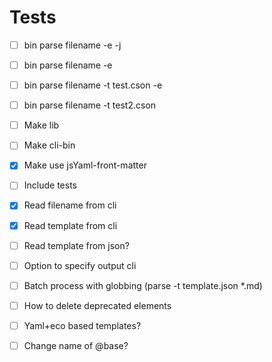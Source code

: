 
# Tests
- [ ] bin parse filename -e -j
- [ ] bin parse filename -e
- [ ] bin parse filename -t test.cson -e
- [ ] bin parse filename -t test2.cson

- [ ] Make lib
- [ ] Make cli-bin
- [x] Make use jsYaml-front-matter
- [ ] Include tests
- [x] Read filename from cli
- [x] Read template from cli
- [ ] Read template from json?
- [ ] Option to specify output cli
- [ ] Batch process with globbing (parse -t template.json *.md)
- [ ] How to delete deprecated elements
- [ ] Yaml+eco based templates?
- [ ] Change name of @base?


